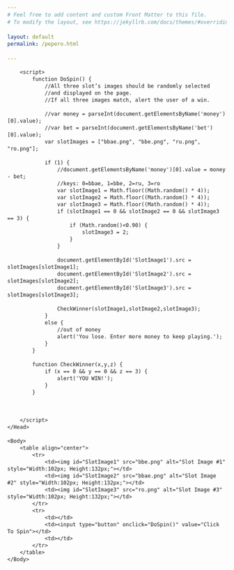 ```yaml
---
# Feel free to add content and custom Front Matter to this file.
# To modify the layout, see https://jekyllrb.com/docs/themes/#overriding-theme-defaults

layout: default
permalink: /pepero.html

---
```

<html>
	<Head>
		<Title>Simple Slot Machine</Title>
		
		<script>
			function DoSpin() {
				//All three slot’s images should be randomly selected 
				//and displayed on the page.
				//If all three images match, alert the user of a win.
				
				//var money = parseInt(document.getElementsByName('money')[0].value);
				//var bet = parseInt(document.getElementsByName('bet')[0].value);
				var slotImages = ["bbae.png", "bbe.png", "ru.png", "ro.png"];
				
				if (1) {
					//document.getElementsByName('money')[0].value = money - bet;
					//keys: 0=bbae, 1=bbe, 2=ru, 3=ro
					var slotImage1 = Math.floor((Math.random() * 4));
					var slotImage2 = Math.floor((Math.random() * 4));
					var slotImage3 = Math.floor((Math.random() * 4));
					if (slotImage1 == 0 && slotImage2 == 0 && slotImage3 == 3) {
                        if (Math.random()<0.90) {
                        	slotImage3 = 2;
                        }
					} 
				
					document.getElementById('SlotImage1').src = slotImages[slotImage1];
					document.getElementById('SlotImage2').src = slotImages[slotImage2];
					document.getElementById('SlotImage3').src = slotImages[slotImage3];
			
					CheckWinner(slotImage1,slotImage2,slotImage3);
				}
				else {
					//out of money
					alert('You lose. Enter more money to keep playing.');
				}	
			}
			
			function CheckWinner(x,y,z) {
				if (x == 0 && y == 0 && z == 3) {
					alert('YOU WIN!');
				}
			}
			

			
		</script>	
	</Head>
	
	<Body>
		<table align="center">
			<tr> 
				<td><img id="SlotImage1" src="bbe.png" alt="Slot Image #1" style="Width:102px; Height:132px;"></td>
				<td><img id="SlotImage2" src="bbae.png" alt="Slot Image #2" style="Width:102px; Height:132px;"></td>
				<td><img id="SlotImage3" src="ro.png" alt="Slot Image #3" style="Width:102px; Height:132px;"></td>
			</tr>
			<tr>
				<td></td>
				<td><input type="button" onclick="DoSpin()" value="Click To Spin"></td>
				<td></td>
			</tr>
		</table>
	</Body>
</html>